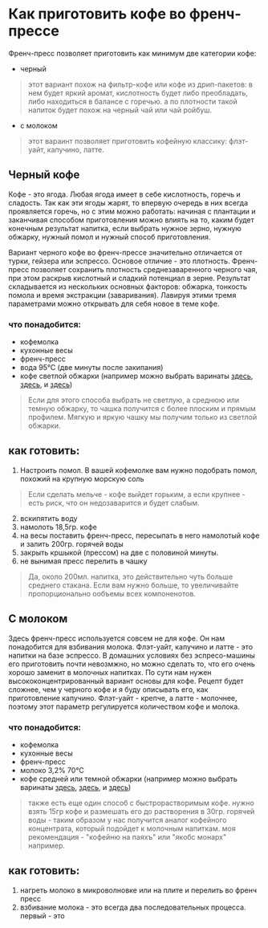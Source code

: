  # Как приготовить кофе во френч-прессе

Френч-пресс позволяет приготовить как минимум две категории кофе:
- черный
> этот вариант похож на фильтр-кофе или кофе из дрип-пакетов: в нем будет яркий аромат, кислотность будет либо преобладать, либо находиться в балансе с горечью. а по плотности такой напиток будет похож на черный чай или чай ройбуш.
- с молоком
> этот вараинт позволяет приготовить кофейную классику: флэт-уайт, капучино, латте.

## Черный кофе

Кофе - это ягода. Любая ягода имеет в себе кислотность, горечь и сладость. Так как эти ягоды жарят, то впервую очередь в них всегда проявляется горечь, но с этим можно работать: начиная с плантации и заканчивая способом приготовления можно влиять на то, каким будет конечным результат напитка, если выбрать нужное зерно, нужную обжарку, нужный помол и нужный способ приготовления.

Вариант черного кофе во френч-прессе значительно отличается от турки, гейзера или эспрессо. Основое отличие - это плотность. Френч-пресс позволяет сохранить плотность среднезаваренного черного чая, при этом раскрыв кислотный и сладкий потенциал в зерне. Результат складывается из нескольких основных факторов: обжарка, тонкость помола и время экстракции (заваривания). Лавируя этими тремя параметрами можно открывать для себя новое в теме кофе.

### что понадобится:
  - кофемолка
  - кухонные весы
  - френч-пресс
  - вода 95℃ (две минуты после закипания)
  - кофе светлой обжарки (например можно выбрать варинаты [здесь](https://theweldercatherine.ru/catalog/dlya_filtra/?PAGEN_1=3), [здесь](https://shop.tastycoffee.ru/coffee?methods=3a), и [здесь](https://sbmrne.ru/katalog/kofe/filtr/))
> Если для этого способа выбрать не светлую, а среднюю или темную обжарку, то чашка получится с более плоским и прямым профилем. Мягкую и яркую чашку мы получим только из светлой обжарки.

## как готовить:
1. Настроить помол. В вашей кофемолке вам нужно подобрать помол, похожий на крупную морскую соль
> Если сделать мельче - кофе выйдет горьким, а если крупнее - есть риск, что он недозаварится и будет слабым.
2. вскипятить воду
3. намолоть 18,5гр. кофе
4. на весы поставить френч-пресс, пересыпать в него намолотый кофе и залить 200гр. горячей воды
5. закрыть кршыкой (прессом) на две с половиной минуты.
6. не вынимая пресс перелить в чашку

> Да, около 200мл. напитка, это действительно чуть больше среднего стакана. Если вам нужно больше, то увеличивайте пропорционально ообъемы всех компоненотов.

## C молоком

Здесь френч-пресс используется совсем не для кофе. Он нам понадобится для взбивания молока. Флэт-уайт, капучино и латте - это напитки на базе эспрессо. В домашних условиях без эспресо-машины его приготовить почти невозмжно, но можно сделать то, что его очень хорошо заменит в молочных напитках. По сути нам нужен высококонцентрированный вариант основы для кофе. Рецепт будет сложнее, чем у черного кофе и я буду описывать его, как приготовление капучино. Флэт-уайт - крепче, а латте - молочнее, поэтому этот параметр регулируется количеством кофе и молока. 

### что понадобится:
  - кофемолка
  - кухонные весы
  - френч-пресс
  - молоко 3,2% 70℃
  - кофе средней или темной обжарки (например можно выбрать варинаты [здесь](https://theweldercatherine.ru/catalog/dlya_espresso/?PAGEN_1=4), [здесь](https://shop.tastycoffee.ru/coffee?methods=1a), и [здесь](https://sbmrne.ru/katalog/kofe/espresso/))
> также есть еще один способ с быстрорастворимым кофе. нужно взять 15гр кофе и размешать его до растворения в 30гр. горячей воды - таким образом у нас получится аналог кофейного концентрата, который подойдет к молочным напиткам. моя рекомендация - "кофейню на паяхъ" или "якобс монарх" например.

## как готовить:
1. нагреть молоко в микроволновке или на плите и перелить во френч пресс
2. взбивание молока - это всегда два последовательных процесса. первый - это 
